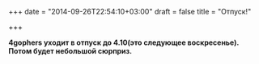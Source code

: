 +++
date = "2014-09-26T22:54:10+03:00"
draft = false
title = "Отпуск!"

+++

<p><strong>4gophers уходит в отпуск до 4.10(это следующее воскресенье). Потом будет небольшой сюрприз.</strong></p>

